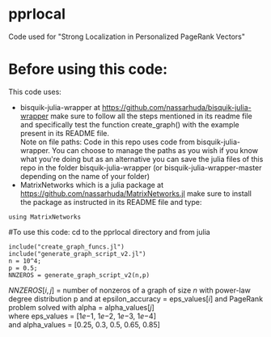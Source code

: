 # pprlocal
Code used for "Strong Localization in Personalized PageRank Vectors"

# Before using this code:
This code uses:
- bisquik-julia-wrapper at https://github.com/nassarhuda/bisquik-julia-wrapper
make sure to follow all the steps mentioned in its readme file and specifically test the function create_graph() with the example present in its README file.   
Note on file paths: Code in this repo uses code from bisquik-julia-wrapper. You can choose to manage the paths as you wish if you know what you're doing but as an alternative you can save the julia files of this repo in the folder bisquik-julia-wrapper (or bisquik-julia-wrapper-master depending on the name of your folder)
- MatrixNetworks which is a julia package at https://github.com/nassarhuda/MatrixNetworks.jl
make sure to install the package as instructed in its README file and type:
```
using MatrixNetworks
```

#To use this code:
cd to the pprlocal directory and from julia
```
include("create_graph_funcs.jl")
include("generate_graph_script_v2.jl")
n = 10^4;
p = 0.5;
NNZEROS = generate_graph_script_v2(n,p)
```

$NNZEROS[i,j]$ = number of nonzeros of a graph of size $n$ with power-law degree distribution p and at epsilon_accuracy = eps_values$[i]$ and PageRank problem solved with alpha = alpha_values$[j]$   
where eps_values = [$1e{-1}$, $1e{-2}$, $1e{-3}$, $1e{-4}$]   
and alpha_values = [0.25, 0.3, 0.5, 0.65, 0.85]